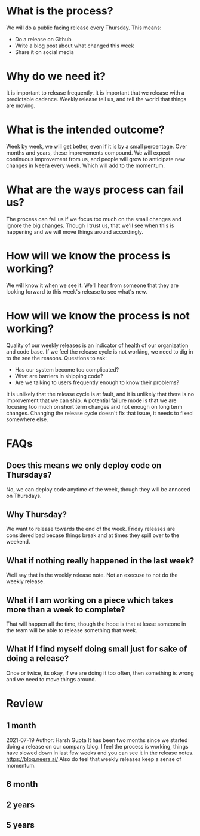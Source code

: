 # What is the process?
We will do a public facing release every Thursday. This means:
- Do a release on Github
- Write a blog post about what changed this week
- Share it on social media

# Why do we need it?
It is important to release frequently. It is important that we release with a predictable cadence. 
Weekly release tell us, and tell the world that things are moving.

# What is the intended outcome?
Week by week, we will get better, even if it is by a small percentage. Over months and years, these improvements
compound.
We will expect continuous improvement from us, and people will grow to anticipate new changes in Neera every week. Which will add to the momentum.

# What are the ways process can fail us?
The process can fail us if we focus too much on the small changes and ignore the big changes. Though I trust us, that we'll see when this is happening and we will move things around accordingly.

# How will we know the process is working?
We will know it when we see it. We'll hear from someone that they are looking forward to this week's release to see what's new.

# How will we know the process is not working?
Quality of our weekly releases is an indicator of health of our organization and code base. If we feel the release cycle is not working, we need to dig in to the see the reasons. Questions to ask:
- Has our system become too complicated?
- What are barriers in shipping code?
- Are we talking to users frequently enough to know their problems?

It is unlikely that the release cycle is at fault, and it is unlikely that there is no improvement that we can ship.
A potential failure mode is that we are focusing too much on short term changes and not enough on long term changes. Changing the release cycle doesn't fix that issue, it needs to fixed somewhere else.

# FAQs
## Does this means we only deploy code on Thursdays?
No, we can deploy code anytime of the week, though they will be annoced on Thursdays.

## Why Thursday?
We want to release towards the end of the week. Friday releases are considered bad becase things break and at times they spill over to the weekend.

## What if nothing really happened in the last week?
Well say that in the weekly release note. Not an execuse to not do the weekly release.

## What if I am working on a piece which takes more than a week to complete?
That will happen all the time, though the hope is that at lease someone in the team will be able to release something that week.

## What if I find myself doing small just for sake of doing a release?
Once or twice, its okay, if we are doing it too often, then something is wrong and we need to move things around.

# Review
## 1 month
2021-07-19
Author: Harsh Gupta
It has been two months since we started doing a release on our company blog. I feel the process is working, things have slowed down in last few weeks and you can see it in the release notes. https://blog.neera.ai/
Also do feel that weekly releases keep a sense of momentum.

## 6 month
## 2 years
## 5 years